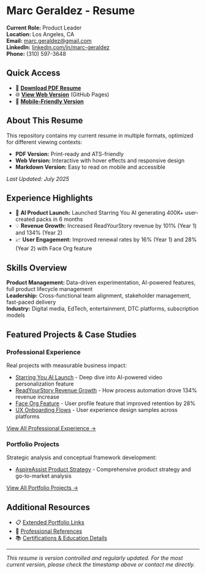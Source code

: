 # Marc Geraldez - Resume

**Current Role:** Product Leader  
**Location:** Los Angeles, CA  
**Email:** marc.geraldez@gmail.com  
**LinkedIn:** [linkedin.com/in/marc-geraldez](https://www.linkedin.com/in/marc-geraldez/)  
**Phone:** (310) 597-3648

## Quick Access
- 📄 **[Download PDF Resume](resume-pdf/marc-geraldez-resume.pdf)**
- 🌐 **[View Web Version](resume-web/index.html)** (GitHub Pages)
- 📱 **[Mobile-Friendly Version](resume-markdown/resume.md)**

## About This Resume
This repository contains my current resume in multiple formats, optimized for different viewing contexts:

- **PDF Version:** Print-ready and ATS-friendly
- **Web Version:** Interactive with hover effects and responsive design
- **Markdown Version:** Easy to read on mobile and accessible

*Last Updated: July 2025*

## Experience Highlights
- 🚀 **AI Product Launch:** Launched Starring You AI generating 400K+ user-created packs in 6 months
- 💡 **Revenue Growth:** Increased ReadYourStory revenue by 101% (Year 1) and 134% (Year 2)
- 📈 **User Engagement:** Improved renewal rates by 16% (Year 1) and 28% (Year 2) with Face Org feature

## Skills Overview
**Product Management:** Data-driven experimentation, AI-powered features, full product lifecycle management  
**Leadership:** Cross-functional team alignment, stakeholder management, fast-paced delivery  
**Industry:** Digital media, EdTech, entertainment, DTC platforms, subscription models

## Featured Projects & Case Studies

### Professional Experience
Real projects with measurable business impact:
- [Starring You AI Launch](case-studies/starring-you-ai/) - Deep dive into AI-powered video personalization feature
- [ReadYourStory Revenue Growth](case-studies/#readyourstory-revenue-growth) - How process automation drove 134% revenue increase
- [Face Org Feature](case-studies/#face-org-feature) - User profile feature that improved retention by 28%
- [UX Onboarding Flows](case-studies/#ux-onboarding-flows) - User experience design samples across platforms

[View All Professional Experience →](case-studies/)

### Portfolio Projects
Strategic analysis and conceptual framework development:
- [AspireAssist Product Strategy](portfolio-projects/aspire-assist/) - Comprehensive product strategy and go-to-market analysis

[View All Portfolio Projects →](portfolio-projects/)

## Additional Resources
- 📋 [Extended Portfolio Links](assets/portfolio-links.md)
- 🤝 [Professional References](assets/references.md)
- 📚 [Certifications & Education Details](assets/certifications.md)

---
*This resume is version controlled and regularly updated. For the most current version, please check the timestamp above or contact me directly.*